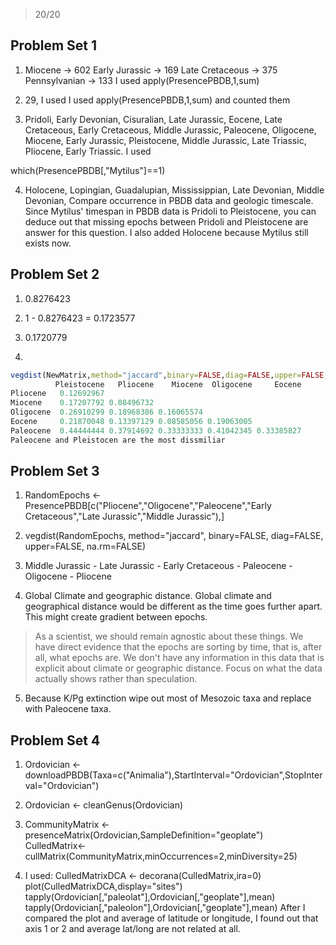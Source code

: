 > 20/20

## Problem Set 1

1) Miocene -> 602
   Early Jurassic -> 169
   Late Cretaceous -> 375
   Pennsylvanian -> 133
   I used apply(PresencePBDB,1,sum)

2) 29, I used I used apply(PresencePBDB,1,sum) and counted them

3) Pridoli, Early Devonian, Cisuralian, Late Jurassic, Eocene, Late Cretaceous, Early Cretaceous, Middle Jurassic, Paleocene, Oligocene, Miocene, Early Jurassic, Pleistocene, Middle Jurassic, Late Triassic, Pliocene, Early Triassic. I used 

which(PresencePBDB[,"Mytilus"]==1)

4) Holocene, Lopingian, Guadalupian, Mississippian, Late Devonian, Middle Devonian, Compare occurrence in PBDB data and geologic timescale. Since Mytilus' timespan in PBDB data is Pridoli to Pleistocene, you can deduce out that missing epochs between Pridoli and Pleistocene are answer for this question. I also added Holocene because Mytilus still exists now.

## Problem Set 2

1) 0.8276423

2) 1 - 0.8276423 = 0.1723577

3) 0.1720779

4) 

````R
vegdist(NewMatrix,method="jaccard",binary=FALSE,diag=FALSE,upper=FALSE,na.rm=FALSE)
          Pleistocene   Pliocene    Miocene  Oligocene     Eocene
Pliocene   0.12692967                                            
Miocene    0.17207792 0.08496732                                 
Oligocene  0.26910299 0.18968386 0.16065574                      
Eocene     0.21870048 0.13397129 0.08585056 0.19063005           
Paleocene  0.44444444 0.37914692 0.33333333 0.41042345 0.33385827
Paleocene and Pleistocen are the most dissmiliar
````

## Problem Set 3
1) RandomEpochs <- PresencePBDB[c("Pliocene","Oligocene","Paleocene","Early Cretaceous","Late Jurassic","Middle Jurassic"),]

2) vegdist(RandomEpochs, method="jaccard", binary=FALSE, diag=FALSE, upper=FALSE, na.rm=FALSE)

3) Middle Jurassic - Late Jurassic - Early Cretaceous - Paleocene - Oligocene - Pliocene

4) Global Climate and geographic distance. Global climate and geographical distance would be different as the time goes further apart. This might create gradient between epochs. 

> As a scientist, we should remain agnostic about these things. We have direct evidence that the epochs are sorting by time, that is, after all, what epochs are. We don't have any information in this data that is explicit about climate or geographic distance. Focus on what the data actually shows rather than speculation.

5) Because K/Pg extinction wipe out most of Mesozoic taxa and replace with Paleocene taxa.

## Problem Set 4
1) Ordovician <- downloadPBDB(Taxa=c("Animalia"),StartInterval="Ordovician",StopInterval="Ordovician")

2) Ordovician <- cleanGenus(Ordovician)

3) CommunityMatrix <- presenceMatrix(Ordovician,SampleDefinition="geoplate")
   CulledMatrix<-cullMatrix(CommunityMatrix,minOccurrences=2,minDiversity=25)

4) I used: 
CulledMatrixDCA <- decorana(CulledMatrix,ira=0)
plot(CulledMatrixDCA,display="sites")
tapply(Ordovician[,"paleolat"],Ordovician[,"geoplate"],mean)
tapply(Ordovician[,"paleolon"],Ordovician[,"geoplate"],mean)
After I compared the plot and average of latitude or longitude, I found out that axis 1 or 2 and average lat/long are not related at all.
